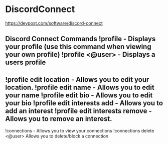 # DiscordConnect
https://devpost.com/software/discord-connect

Discord Connect Commands
!profile - Displays your profile (use this command when viewing your own profile)
!profile <@user> - Displays a users profile
---------------------------
!profile edit location <content> - Allows you to edit your location.
!profile edit name <content> - Allows you to edit your name
!profile edit bio <content> - Allows you to edit your bio
!profile edit interests add <content> - Allows you to add an interest
!profile edit interests remove <content> - Allows you to remove an interest.
----------------------------
!connections - Allows you to view your connections
!connections delete <@user> Allows you to delete/block a connection
